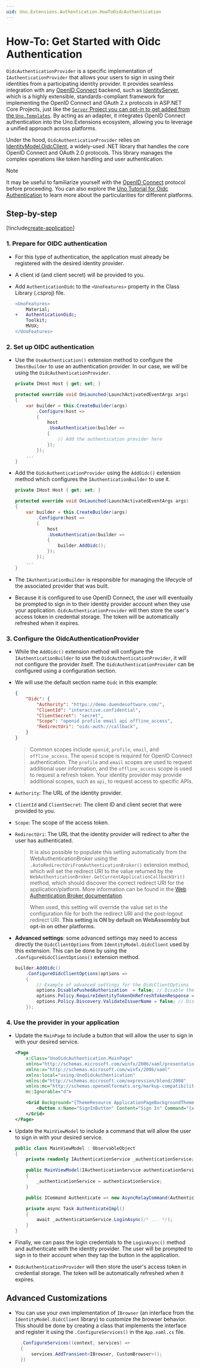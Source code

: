 ```yaml
---
uid: Uno.Extensions.Authentication.HowToOidcAuthentication
---
```

# How-To: Get Started with Oidc Authentication

`OidcAuthenticationProvider` is a specific implementation of `IAuthenticationProvider` that allows your users to sign in using their identities from a participating identity provider. It provides seamless integration with any [OpenID Connect](https://openid.net/connect/) backend, such as [IdentityServer](https://docs.duendesoftware.com/identityserver/), which is a highly extensible, standards-compliant framework for implementing the OpenID Connect and OAuth 2.x protocols in ASP.NET Core Projects, just like the [`Server` Project you can opt-in to get added from the `Uno.Templates`](https://platform.uno/docs/articles/getting-started/wizard/using-wizard.html#server). By acting as an adapter, it integrates OpenID Connect authentication into the Uno.Extensions ecosystem, allowing you to leverage a unified approach across platforms.

Under the hood, `OidcAuthenticationProvider` relies on [IdentityModel.OidcClient](https://identitymodel.readthedocs.io/), a widely-used .NET library that handles the core OpenID Connect and OAuth 2.0 protocols. This library manages the complex operations like token handling and user authentication.

> [!NOTE]
> It may be useful to familiarize yourself with the [OpenID Connect](https://openid.net/connect/) protocol before proceeding.
> You can also explore the [Uno Tutorial for Oidc Authentication](xref:Uno.Tutorials.OpenIDConnect) to learn more about the particularities for different platforms.

## Step-by-step

[!include[create-application](../includes/create-application.md)]

### 1. Prepare for OIDC authentication

- For this type of authentication, the application must already be registered with the desired identity provider.

- A client id (and client secret) will be provided to you.

- Add `AuthenticationOidc` to the `<UnoFeatures>` property in the Class Library (.csproj) file.

    ```diff
    <UnoFeatures>
        Material;
    +   AuthenticationOidc;
        Toolkit;
        MVUX;
    </UnoFeatures>
    ```

### 2. Set up OIDC authentication

- Use the `UseAuthentication()` extension method to configure the `IHostBuilder` to use an authentication provider. In our case, we will be using the `OidcAuthenticationProvider`.

    ```csharp
    private IHost Host { get; set; }

    protected override void OnLaunched(LaunchActivatedEventArgs args)
    {
        var builder = this.CreateBuilder(args)
            .Configure(host =>
            {
                host
                .UseAuthentication(builder =>
                {
                    // Add the authentication provider here
                });
            });
        ...
    }
    ```

- Add the `OidcAuthenticationProvider` using the `AddOidc()` extension method which configures the `IAuthenticationBuilder` to use it.

    ```csharp
    private IHost Host { get; set; }

    protected override void OnLaunched(LaunchActivatedEventArgs args)
    {
        var builder = this.CreateBuilder(args)
            .Configure(host =>
            {
                host
                .UseAuthentication(builder =>
                {
                    builder.AddOidc();
                });
            });
        ...
    }
    ```

- The `IAuthenticationBuilder` is responsible for managing the lifecycle of the associated provider that was built.

- Because it is configured to use OpenID Connect, the user will eventually be prompted to sign in to their identity provider account when they use your application. `OidcAuthenticationProvider` will then store the user's access token in credential storage. The token will be automatically refreshed when it expires.

### 3. Configure the OidcAuthenticationProvider

- While the `AddOidc()` extension method will configure the `IAuthenticationBuilder` to use the `OidcAuthenticationProvider`, it will not configure the provider itself. The `OidcAuthenticationProvider` can be configured using a configuration section.

- We will use the default section name `Oidc` in this example:

  ```json
  {
      "Oidc": {
          "Authority": "https://demo.duendesoftware.com/",
          "ClientId": "interactive.confidential",
          "ClientSecret": "secret",
          "Scope": "openid profile email api offline_access",
          "RedirectUri": "oidc-auth://callback",
      }
  }
  ```

  > Common scopes include `openid`, `profile`, `email`, and `offline_access`. The `openid` scope is required for OpenID Connect authentication. The `profile` and `email` scopes are used to request additional user information, and the `offline_access` scope is used to request a refresh token. Your identity provider may provide additional scopes, such as `api`, to request access to specific APIs.

- `Authority`: The URL of the identity provider.

- `ClientId` and `ClientSecret`: The client ID and client secret that were provided to you.

- `Scope`: The scope of the access token.

- `RedirectUri`: The URL that the identity provider will redirect to after the user has authenticated.
  > It is also possible to populate this setting automatically from the WebAuthenticationBroker using the `.AutoRedirectUriFromAuthenticationBroker()` extension method, which will set the redirect URI to the value returned by the `WebAuthenticationBroker.GetCurrentApplicationCallbackUri()` method, which should discover the correct redirect URI for the application/platform. More information can be found in the [Web Authentication Broker documentation](xref:Uno.Features.WAB).
  >
  > When used, this setting will override the value set in the configuration file for both the redirect URI and the post-logout redirect URI.
  > **This setting is ON by default on WebAssembly but opt-in on other platforms.**

- **Advanced settings**: some advanced settings may need to access directly the `OidcClientOptions` from `IdentityModel.OidcClient` used by this extension. This can be done by using the `.ConfigureOidcClientOptions()` extension method.

    ```csharp
    builder.AddOidc()
        .ConfigureOidcClientOptions(options =>
        {
            // Example of advanced settings for the OidcClientOptions
            options.DisablePushedAuthorization  = false; // Disable the PAR endpoint
            options.Policy.RequireIdentityTokenOnRefreshTokenResponse = true; // Require an identity token on refresh token response
            options.Policy.Discovery.ValidateIssuerName = false; // Disable issuer name validation
        });
    ```

### 4. Use the provider in your application

- Update the `MainPage` to include a button that will allow the user to sign in with your desired service.

    ```xml
    <Page
        x:Class="UnoOidcAuthentication.MainPage"
        xmlns="http://schemas.microsoft.com/winfx/2006/xaml/presentation"
        xmlns:x="http://schemas.microsoft.com/winfx/2006/xaml"
        xmlns:local="using:UnoOidcAuthentication"
        xmlns:d="http://schemas.microsoft.com/expression/blend/2008"
        xmlns:mc="http://schemas.openxmlformats.org/markup-compatibility/2006"
        mc:Ignorable="d">

        <Grid Background="{ThemeResource ApplicationPageBackgroundThemeBrush}">
            <Button x:Name="SignInButton" Content="Sign In" Command="{x:Bind ViewModel.Authenticate}" />
        </Grid>
    </Page>
    ```

- Update the `MainViewModel` to include a command that will allow the user to sign in with your desired service.

    ```csharp
    public class MainViewModel : ObservableObject
    {
        private readonly IAuthenticationService _authenticationService;

        public MainViewModel(IAuthenticationService authenticationService)
        {
            _authenticationService = authenticationService;
        }

        public ICommand Authenticate => new AsyncRelayCommand(AuthenticateImpl);

        private async Task AuthenticateImpl()
        {
            await _authenticationService.LoginAsync(/* ... */);
        }
    }
    ```

- Finally, we can pass the login credentials to the `LoginAsync()` method and authenticate with the identity provider. The user will be prompted to sign in to their account when they tap the button in the application.

- `OidcAuthenticationProvider` will then store the user's access token in credential storage. The token will be automatically refreshed when it expires.

## Advanced Customizations

- You can use your own implementation of `IBrowser` (an interface from the `IdentityModel.OidcClient` library) to customize the browser behavior. This should be done by creating a class that implements the interface and register it using the `.ConfigureServices()` in the `App.xaml.cs` file.

  ```csharp
    .ConfigureServices((context, services) =>
    {
        services.AddTransient<IBrowser, CustomBrowser>();
    })

  ```
